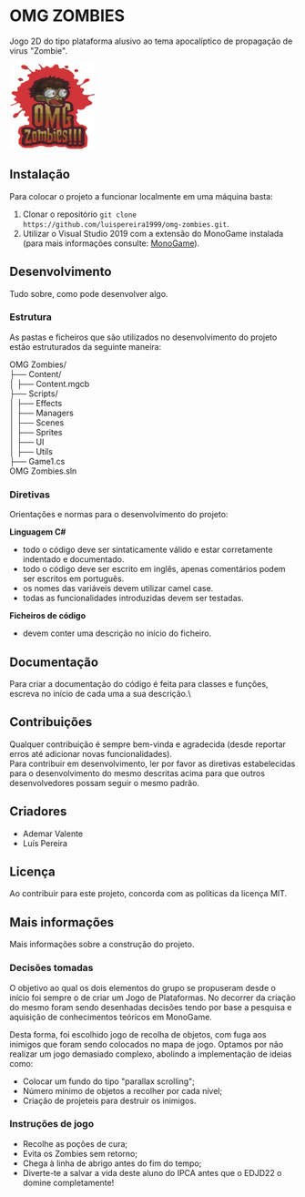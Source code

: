 # OMG ZOMBIES
Jogo 2D do tipo plataforma alusivo ao tema apocalíptico de propagação de virus "Zombie".

<img width="150" height="150" src="OMG Zombies/Content/Logos/logomenu.png">


## Instalação
Para colocar o projeto a funcionar localmente em uma máquina basta:
1. Clonar o repositório ```git clone https://github.com/luispereira1999/omg-zombies.git```.
2. Utilizar o Visual Studio 2019 com a extensão do MonoGame instalada (para mais informações consulte: [MonoGame](https://www.monogame.net)).


## Desenvolvimento
Tudo sobre, como pode desenvolver algo.

### Estrutura
As pastas e ficheiros que são utilizados no desenvolvimento do projeto estão estruturados da seguinte maneira:

OMG Zombies/\
├── Content/\
│     ├── Content.mgcb\
├── Scripts/\
│     ├── Effects\
│     ├── Managers\
│     ├── Scenes\
│     ├── Sprites\
│     ├── UI\
│     ├── Utils\
├── Game1.cs\
OMG Zombies.sln


### Diretivas
Orientações e normas para o desenvolvimento do projeto:

**Linguagem C#**
- todo o código deve ser sintaticamente válido e estar corretamente indentado e documentado.
- todo o código deve ser escrito em inglês, apenas comentários podem ser escritos em português.
- os nomes das variáveis devem utilizar camel case.
- todas as funcionalidades introduzidas devem ser testadas.

**Ficheiros de código**
- devem conter uma descrição no início do ficheiro.


## Documentação
Para criar a documentação do código é feita para classes e funções, escreva no início de cada uma a sua descrição.\


## Contribuições
Qualquer contribuição é sempre bem-vinda e agradecida (desde reportar erros até adicionar novas funcionalidades).\
Para contribuir em desenvolvimento, ler por favor as diretivas estabelecidas para o desenvolvimento do mesmo descritas acima para que outros desenvolvedores possam seguir o mesmo padrão.


## Criadores
- Ademar Valente
- Luís Pereira


## Licença
Ao contribuir para este projeto, concorda com as políticas da licença MIT.


## Mais informações
Mais informações sobre a construção do projeto.

### Decisões tomadas
O objetivo ao qual os dois elementos do grupo se propuseram desde o início foi sempre o de criar um Jogo de Plataformas. No decorrer da criação do mesmo foram sendo desenhadas decisões tendo por base a pesquisa e aquisição de conhecimentos teóricos em MonoGame.

Desta forma, foi escolhido jogo de recolha de objetos, com fuga aos inimigos que foram sendo colocados no mapa de jogo. Optamos por não realizar um jogo demasiado complexo, abolindo a implementação de ideias como:
- Colocar um fundo do tipo "parallax scrolling";
- Número mínimo de objetos a recolher por cada nível;
- Criação de projeteis para destruir os inimigos.


### Instruções de jogo
- Recolhe as poções de cura;
- Evita os Zombies sem retorno;
- Chega à linha de abrigo antes do fim do tempo;
- Diverte-te a salvar a vida deste aluno do IPCA antes que o EDJD22 o domine completamente!
